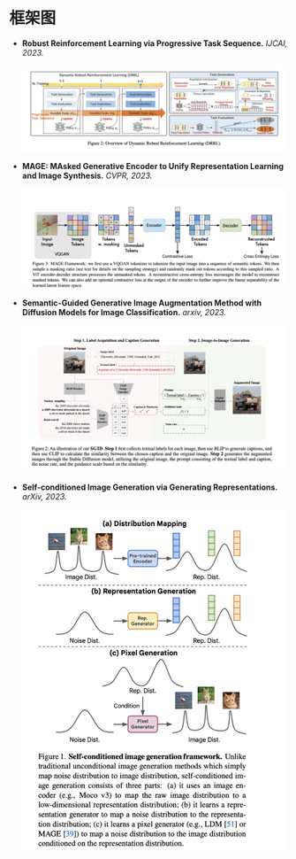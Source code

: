 # 框架图

- **Robust Reinforcement Learning via Progressive Task Sequence.** *IJCAI, 2023.*

  ![DRRL-framework](./assets/DRRL-framework.jpg)

- **MAGE: MAsked Generative Encoder to Unify Representation Learning and Image Synthesis.** *CVPR, 2023.*

  ![MAGE-framework](./assets/MAGE-framework.jpg)

- **Semantic-Guided Generative Image Augmentation Method with Diffusion Models for Image Classification.** *arxiv, 2023.*

  ![SGID-framework](./assets/SGID-framework.jpg)

- **Self-conditioned Image Generation via Generating Representations.** *arXiv, 2023.*

  ![framework1](./assets/framework1.jpg)
